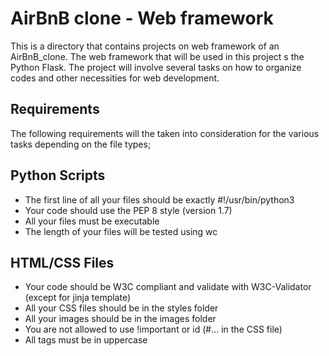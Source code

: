 # AirBnB clone - Web framework
This is a directory that contains projects on web framework of an AirBnB_clone.
The web framework that will be used in this project s the Python Flask.
The project will involve several tasks on how to organize codes and other necessities for web development.

## Requirements
The following requirements will the taken into consideration for the various tasks depending on the file types;

## Python Scripts
- The first line of all your files should be exactly #!/usr/bin/python3
- Your code should use the PEP 8 style (version 1.7)
- All your files must be executable
- The length of your files will be tested using wc

## HTML/CSS Files
- Your code should be W3C compliant and validate with W3C-Validator (except for jinja template)
- All your CSS files should be in the styles folder
- All your images should be in the images folder
- You are not allowed to use !important or id (#... in the CSS file)
- All tags must be in uppercase
